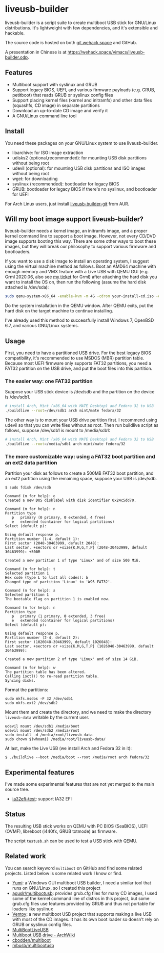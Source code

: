 # liveusb-builder

liveusb-builder is a script suite to create multiboot USB stick for GNU/Linux distributions. It's lightweight with few dependencies, and it's extensible and hackable.

The source code is hosted on both [git.wehack.space](https://git.wehack.space/liveusb-builder/) and GitHub.

A presentation in Chinese is at https://wehack.space/vimacs/liveusb-builder.odp.

## Features

- Multiboot support with syslinux and GRUB
- Support legacy BIOS, UEFI, and various firmware payloads (e.g. GRUB, petitboot) that reads GRUB or syslinux config files
- Support placing kernel files (kernel and initramfs) and other data files (squashfs, CD image) in separate partitions
- Download an up-to-date CD image and verify it
- A GNU/Linux command line tool

## Install

You need these packages on your GNU/Linux system to use liveusb-builder.

- libarchive: for ISO image extraction
- udisks2 (optional,recommended): for mounting USB disk partitions without being root
- udevil (optional): for mounting USB disk partitions and ISO images without being root
- wget: for downloading
- syslinux (recommended): bootloader for legacy BIOS
- GRUB: bootloader for legacy BIOS if there's no syslinux, and bootloader for UEFI

For Arch Linux users, just install [liveusb-builder-git](https://aur.archlinux.org/packages/liveusb-builder-git/) from AUR.

## Will my boot image support liveusb-builder?

liveusb-builder needs a kernel image, an initramfs image, and a proper kernel command line to support a boot image. However, not every CD/DVD image supports booting this way. There are some other ways to boot these images, but they will break our philosophy to support various firmware and bootloaders.

If you want to use a disk image to install an operating system, I suggest using the virtual machine method as follows. Boot an AMD64 machine with enough memory and VMX feature with a Live USB with QEMU GUI (e.g. Grml 2020.06, also see [my ticket](https://github.com/grml/grml-live/issues/71) for Grml) after attaching the hard disk you want to install the OS on, then run the following (assume the hard disk attached is /dev/sda):

```bash
sudo qemu-system-x86_64 -enable-kvm -m 4G -cdrom your-install-cd.iso -drive /dev/sda,format=raw -boot order=d -no-reboot
```

Do the system installation in the QEMU window. After QEMU exits, put the hard disk on the target machine to continue installing.

I've already used this method to successfully install Windows 7, OpenBSD 6.7, and various GNU/Linux systems.

## Usage

First, you need to have a partitioned USB drive. For the best legacy BIOS compatibility, it's recommended to use MSDOS (MBR) partition table. Because most UEFI firmware only supports FAT32 partitions, you need a FAT32 partition on the USB drive, and put the boot files into this partition.

### The easier way: one FAT32 partition

Suppose your USB stick device is /dev/sdb and the partition on the device is /dev/sdb1.

```bash
# install Arch, Mint (x86_64 with MATE Desktop) and Fedora 32 to USB
./buildlive --root=/dev/sdb1 arch mint/mate fedora/32
```

The other way is to mount your USB drive partition first. I recommend using udevil so that you can write files without as root.
Then run buildlive script as follows, suppose /dev/sdb1 is mount to /media/sdb1:

```bash
# install Arch, Mint (x86_64 with MATE Desktop) and Fedora 32 to USB
./buildlive --root=/media/sdb1 arch mint/mate fedora/32
```

### The more customizable way: using a FAT32 boot partition and an ext2 data partition

Partition your disk as follows to create a 500MB FAT32 boot partition, and an ext2 partition using the remaining space, suppose your USB is /dev/sdb.

```
$ sudo fdisk /dev/sdb

Command (m for help): o
Created a new DOS disklabel with disk identifier 0x24c5dd70.

Command (m for help): n
Partition type
   p   primary (0 primary, 0 extended, 4 free)
   e   extended (container for logical partitions)
Select (default p):

Using default response p.
Partition number (1-4, default 1):
First sector (2048-30463999, default 2048):
Last sector, +sectors or +size{K,M,G,T,P} (2048-30463999, default 30463999): +500M

Created a new partition 1 of type 'Linux' and of size 500 MiB.

Command (m for help): t
Selected partition 1
Hex code (type L to list all codes): b
Changed type of partition 'Linux' to 'W95 FAT32'.

Command (m for help): a
Selected partition 1
The bootable flag on partition 1 is enabled now.

Command (m for help): n
Partition type
   p   primary (1 primary, 0 extended, 3 free)
   e   extended (container for logical partitions)
Select (default p):

Using default response p.
Partition number (2-4, default 2):
First sector (1026048-30463999, default 1026048):
Last sector, +sectors or +size{K,M,G,T,P} (1026048-30463999, default 30463999):

Created a new partition 2 of type 'Linux' and of size 14 GiB.

Command (m for help): w
The partition table has been altered.
Calling ioctl() to re-read partition table.
Syncing disks.
```

Format the partitions:

```
sudo mkfs.msdos -F 32 /dev/sdb1
sudo mkfs.ext2 /dev/sdb2
```

Mount them and create the directory, and we need to make the directory ``liveusb-data`` writable by the current user.

```
udevil mount /dev/sdb1 /media/boot
udevil mount /dev/sdb2 /media/root
sudo install -d /media/root/liveusb-data
sudo chown $(whoami) /media/root/liveusb-data/
```

At last, make the Live USB (we install Arch and Fedora 32 in it):

```
$ ./buildlive --boot /media/boot --root /media/root arch fedora/32
```

## Experimental features

I've made some experimental features that are not yet merged to the main source tree.

- [ia32efi-test](https://github.com/mytbk/liveusb-builder/commits/ia32efi-test): support IA32 EFI

## Status

The resulting USB stick works on QEMU with PC BIOS (SeaBIOS), UEFI (OVMF), libreboot (i440fx, GRUB txtmode) as firmware.

The script ``testusb.sh`` can be used to test a USB stick with QEMU.

## Related work

You can search keyword ``multiboot`` on GitHub and find some related projects. Listed below is some related work I know or find.

- [Yumi](https://www.pendrivelinux.com/yumi-multiboot-usb-creator/): a Windows GUI multiboot USB builder, I need a similar tool that runs on GNU/Linux, so I created this project
- [aguslr/multibootusb](https://github.com/aguslr/multibootusb): provides grub.cfg files for many CD images, I used some of the kernel command line of distros in this project, but some grub.cfg files use features provided by GRUB and thus not portable for loaders like syslinux
- [Ventoy](https://www.ventoy.net): a new multiboot USB project that supports making a live USB with most of the CD images. It has its own boot loader so doesn't rely on GRUB or syslinux config files.
- [MultiBootLiveUSB](https://github.com/moontide/MultiBootLiveUSB)
- [Multiboot USB drive - ArchWiki](https://wiki.archlinux.org/index.php/Multiboot_USB_drive)
- [cbodden/multiboot](https://github.com/cbodden/multiboot)
- [mbusb/multibootusb](https://github.com/mbusb/multibootusb)

